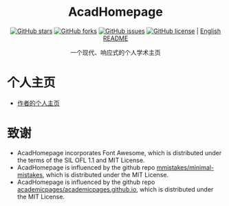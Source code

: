 
<h1 align="center">
AcadHomepage
</h1>

<div align="center">

[![GitHub stars](https://img.shields.io/github/stars/QinCheng0928/QinCheng0928.github.io)](https://github.com/QinCheng0928/QinCheng0928.github.io)
[![GitHub forks](https://img.shields.io/github/forks/QinCheng0928/QinCheng0928.github.io)](https://github.com/QinCheng0928/QinCheng0928.github.io)
[![GitHub issues](https://img.shields.io/github/issues/QinCheng0928/QinCheng0928.github.io)](https://github.com/QinCheng0928/QinCheng0928.github.io)
[![GitHub license](https://img.shields.io/github/license/QinCheng0928/QinCheng0928.github.io)](https://github.com/QinCheng0928/QinCheng0928.github.io/blob/main/LICENSE)  | [English README](../README.md) 

</div>

<p align="center">一个现代、响应式的个人学术主页</p>


# 个人主页
- [作者的个人主页](https://QinCheng0928.github.io/)


# 致谢

- AcadHomepage incorporates Font Awesome, which is distributed under the terms of the SIL OFL 1.1 and MIT License.
- AcadHomepage is influenced by the github repo [mmistakes/minimal-mistakes](https://github.com/mmistakes/minimal-mistakes), which is distributed under the MIT License.
- AcadHomepage is influenced by the github repo [academicpages/academicpages.github.io](https://github.com/academicpages/academicpages.github.io), which is distributed under the MIT License.